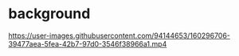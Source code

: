 # background



https://user-images.githubusercontent.com/94144653/160296706-39477aea-5fea-42b7-97d0-3546f38966a1.mp4

